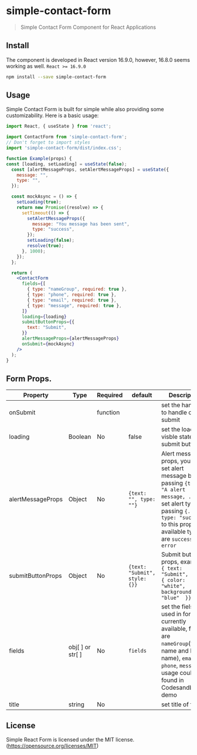 # simple-contact-form

> Simple Contact Form Component for React Applications

## Install
The component is developed in React version 16.9.0, however, 16.8.0 seems working as well.
`React >= 16.9.0`

```bash
npm install --save simple-contact-form
```

## Usage
Simple Contact Form is built for simple while also providing some customizability. Here is a basic usage:
```jsx
import React, { useState } from 'react';

import ContactForm from 'simple-contact-form';
// Don't forget to import styles
import 'simple-contact-form/dist/index.css';

function Example(props) {
const [loading, setLoading] = useState(false);
  const [alertMessageProps, setAlertMessageProps] = useState({
    message: "",
    type: "",
  });

  const mockAsync = () => {
    setLoading(true);
    return new Promise((resolve) => {
      setTimeout(() => {
        setAlertMessageProps({
          message: "You message has been sent",
          type: "success",
        });
        setLoading(false);
        resolve(true);
      }, 1000);
    });
  };

  return (
    <ContactForm
      fields={[
        { type: "nameGroup", required: true },
        { type: "phone", required: true },
        { type: "email", required: true },
        { type: "message", required: true },
      ]}
      loading={loading}
      submitButtonProps={{
        text: "Submit",
      }}
      alertMessageProps={alertMessageProps}
      onSubmit={mockAsync}
    />
  );
}
```

## Form Props.
|Property|Type|Required|default|Description|
|-------|-----|----|----------|--------------------|
|onSubmit||function||set the handler to handle click submit
|loading|Boolean|No|false|set the loader visble state of submit button
alertMessageProps|Object|No|`{text: "", type: ""}`|Alert message props, you can set alert message by passing `{text: "A alert message, ...}`, or set alert type by passing `{..., type: "success"}` to this prop, available types are `success` and `error` 
|submitButtonProps|Object|No|`{text: "Submit", style: {}}`|Submit button props, example, `{ text: "Submit", style:{ color: "white", backgroundColor: "blue"  }}` 
|fields|obj[ ] or str[ ]|No|`fields`|set the fiels to be used in form, currently available, fields are `nameGroup`(first name and last name), `email`, `phone`, `message`, usage could be found in Codesandbox demo
|title|string|No||set title of form


## License
Simple React Form is licensed under the MIT license. (https://opensource.org/licenses/MIT)